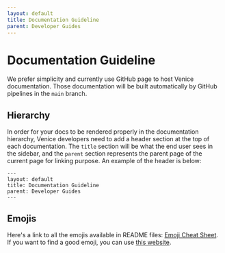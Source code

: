 ```yaml
---
layout: default
title: Documentation Guideline
parent: Developer Guides
---
```


# Documentation Guideline

We prefer simplicity and currently use GitHub page to host Venice documentation. Those documentation will be built automatically by GitHub pipelines in the `main` branch.

## Hierarchy

In order for your docs to be rendered properly in the documentation hierarchy, Venice developers need to add a header
section at the top of each documentation. The `title` section will be what the end user sees in the sidebar, and
the `parent` section represents the parent page of the current page for linking purpose. An example of the header is
below:

```
---
layout: default
title: Documentation Guideline
parent: Developer Guides
---
```

## Emojis

Here's a link to all the emojis available in README files: [Emoji Cheat Sheet](https://github.com/ikatyang/emoji-cheat-sheet/blob/master/README.md). If you want to find a good emoji, you can use [this website](https://emojicombos.com/).